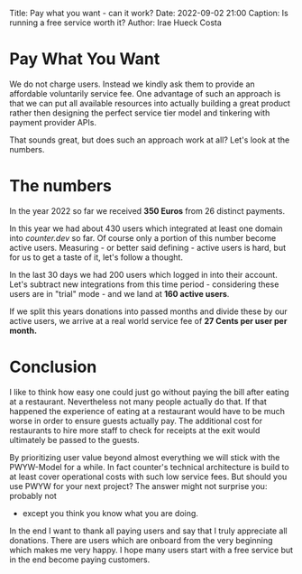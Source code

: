 Title: Pay what you want - can it work?
Date: 2022-09-02 21:00
Caption: Is running a free service worth it?
Author: Irae Hueck Costa

# Pay What You Want

We do not charge users. Instead we kindly ask them to provide an affordable
voluntarily service fee. One advantage of such an approach is that we can put
all available resources into actually building a great product rather then designing the
perfect service tier model and tinkering with payment provider APIs.

That sounds great, but does such an approach work at all? Let's look at the numbers.

# The numbers

In the year 2022 so far we received **350 Euros** from 26 distinct payments.

In this year we had about 430 users which integrated at least one domain into
_counter.dev_ so far. Of course only a portion of this number become active
users. Measuring - or better said defining - active users is hard, but for us
to get a taste of it, let's follow a thought.

In the last 30 days we had 200 users which logged in into their account. Let's
subtract new integrations from this time period - considering these users are in
"trial" mode - and we land at **160 active users**.

If we split this years donations into passed months and divide these by
our active users, we arrive at a real world service fee of **27 Cents per user per
month.**

# Conclusion

I like to think how easy one could just go without paying the bill after eating
at a restaurant. Nevertheless not many people actually do that. If that
happened the experience of eating at a restaurant would have to be much worse
in order to ensure guests actually pay. The additional cost for restaurants to
hire more staff to check for receipts at the exit would ultimately be passed to
the guests.

By prioritizing user value beyond almost everything we will stick with the
PWYW-Model for a while. In fact counter's technical architecture is build to at
least cover operational costs with such low service fees. But should you use
PWYW for your next project? The answer might not surprise you: probably not

- except you think you know what you are doing.

In the end I want to thank all paying users and say that I truly appreciate all
donations. There are users which are onboard from the very beginning which
makes me very happy. I hope many users start with a free service but in the end
become paying customers.
